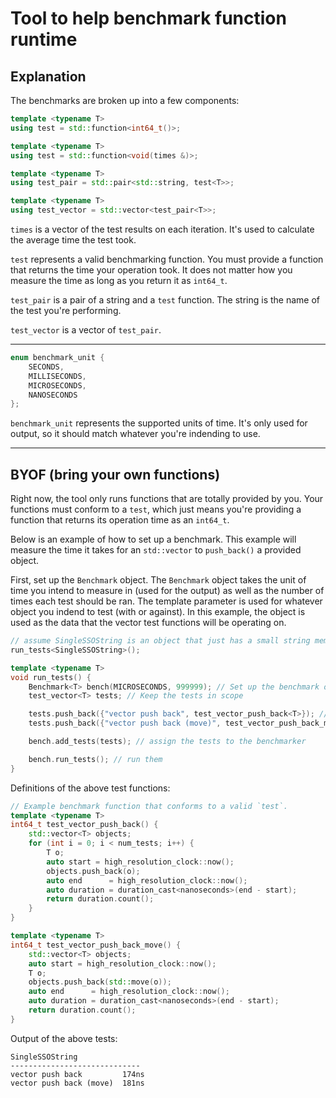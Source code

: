 # Tool to help benchmark function runtime

## Explanation
The benchmarks are broken up into a few components:
```cpp
template <typename T>
using test = std::function<int64_t()>;

template <typename T>
using test = std::function<void(times &)>;

template <typename T>
using test_pair = std::pair<std::string, test<T>>;

template <typename T>
using test_vector = std::vector<test_pair<T>>;
```

`times` is a vector of the test results on each iteration. It's used to calculate the average time the test took.

`test` represents a valid benchmarking function. You must provide a function that returns the time your operation took. It does not matter how you measure the time as long as you return it as `int64_t`.

`test_pair` is a pair of a string and a `test` function. The string is the name of the test you're performing.

`test_vector` is a vector of `test_pair`.

---

```cpp
enum benchmark_unit {
    SECONDS,
    MILLISECONDS,
    MICROSECONDS,
    NANOSECONDS
};
```
`benchmark_unit` represents the supported units of time. It's only used for output, so it should match whatever you're indending to use.

---

## BYOF (bring your own functions)
Right now, the tool only runs functions that are totally provided by you. Your functions must conform to a `test`, which just means you're providing a function that returns its operation time as an `int64_t`.

Below is an example of how to set up a benchmark. This example will measure the time it takes for an `std::vector` to `push_back()` a provided object.

First, set up the `Benchmark` object. The `Benchmark` object takes the unit of time you intend to measure in (used for the output) as well as the number of times each test should be ran. The template parameter is used for whatever object you indend to test (with or against). In this example, the object is used as the data that the vector test functions will be operating on.

```cpp
// assume SingleSSOString is an object that just has a small string member.
run_tests<SingleSSOString>();

template <typename T>
void run_tests() {
    Benchmark<T> bench(MICROSECONDS, 999999); // Set up the benchmark object (unit comes from `benchmark_unit`)
    test_vector<T> tests; // Keep the tests in scope

    tests.push_back({"vector push back", test_vector_push_back<T>}); // add your tests
    tests.push_back({"vector push back (move)", test_vector_push_back_move<T>});

    bench.add_tests(tests); // assign the tests to the benchmarker

    bench.run_tests(); // run them
}
```

Definitions of the above test functions:

```cpp
// Example benchmark function that conforms to a valid `test`.
template <typename T>
int64_t test_vector_push_back() {
    std::vector<T> objects;
    for (int i = 0; i < num_tests; i++) {
        T o;
        auto start = high_resolution_clock::now();
        objects.push_back(o);
        auto end      = high_resolution_clock::now();
        auto duration = duration_cast<nanoseconds>(end - start);
        return duration.count();
    }
}

template <typename T>
int64_t test_vector_push_back_move() {
    std::vector<T> objects;
    auto start = high_resolution_clock::now();
    T o;
    objects.push_back(std::move(o));
    auto end      = high_resolution_clock::now();
    auto duration = duration_cast<nanoseconds>(end - start);
    return duration.count();
}
```
Output of the above tests:
```
SingleSSOString
-----------------------------
vector push back         174ns
vector push back (move)  181ns
```
